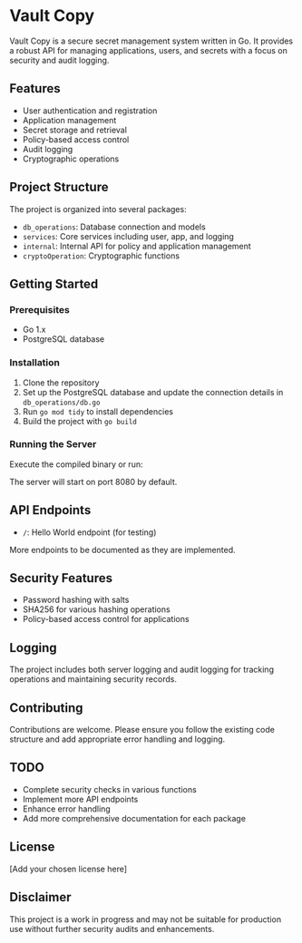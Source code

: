 # Vault Copy

Vault Copy is a secure secret management system written in Go. It provides a robust API for managing applications, users, and secrets with a focus on security and audit logging.

## Features

- User authentication and registration
- Application management
- Secret storage and retrieval
- Policy-based access control
- Audit logging
- Cryptographic operations

## Project Structure

The project is organized into several packages:

- `db_operations`: Database connection and models
- `services`: Core services including user, app, and logging
- `internal`: Internal API for policy and application management
- `cryptoOperation`: Cryptographic functions

## Getting Started

### Prerequisites

- Go 1.x
- PostgreSQL database

### Installation

1. Clone the repository
2. Set up the PostgreSQL database and update the connection details in `db_operations/db.go`
3. Run `go mod tidy` to install dependencies
4. Build the project with `go build`

### Running the Server

Execute the compiled binary or run:

The server will start on port 8080 by default.

## API Endpoints

- `/`: Hello World endpoint (for testing)

More endpoints to be documented as they are implemented.

## Security Features

- Password hashing with salts
- SHA256 for various hashing operations
- Policy-based access control for applications

## Logging

The project includes both server logging and audit logging for tracking operations and maintaining security records.

## Contributing

Contributions are welcome. Please ensure you follow the existing code structure and add appropriate error handling and logging.

## TODO

- Complete security checks in various functions
- Implement more API endpoints
- Enhance error handling
- Add more comprehensive documentation for each package

## License

[Add your chosen license here]

## Disclaimer

This project is a work in progress and may not be suitable for production use without further security audits and enhancements.